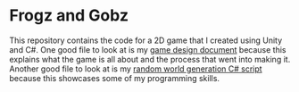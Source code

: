 # Frogz and Gobz
This repository contains the code for a 2D game that I created using Unity and C#.
One good file to look at is my [game design document](https://github.com/nlozben/frogz_and_gobz/blob/main/Assets/Documentation/S22_GDD_2D_Lozben_Nicholas.docx)
because this explains what the game is all about and the process that went into making it.
Another good file to look at is my [random world generation C# script](https://github.com/nlozben/frogz_and_gobz/blob/main/Assets/Scripts/WorldGenerator.cs)
because this showcases some of my programming skills.
